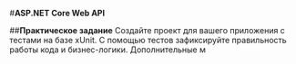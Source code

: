 #**ASP.NET Core Web API**

##**Практическое задание**
Создайте проект для вашего приложения с тестами на базе xUnit. С помощью тестов зафиксируйте
правильность работы кода и бизнес-логики.
Дополнительные м
